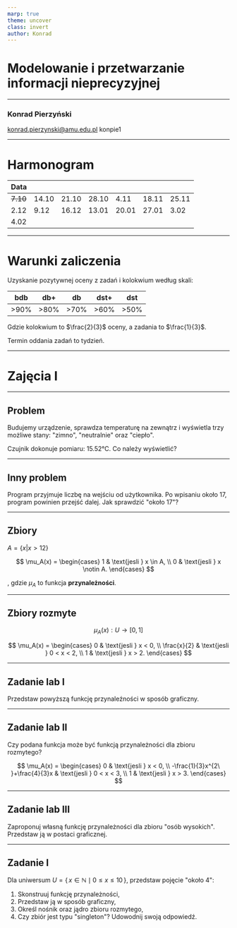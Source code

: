 ```yaml
---
marp: true
theme: uncover
class: invert
author: Konrad
---
```


# Modelowanie i przetwarzanie informacji nieprecyzyjnej

---

### Konrad Pierzyński

konrad.pierzynski@amu.edu.pl
konpie1

---

# Harmonogram

| Data     |       |       |       |       |       |       |
| -------- | ----- | ----- | ----- | ----- | ----- | ----- |
| ~~7.10~~ | 14.10 | 21.10 | 28.10 | 4.11  | 18.11 | 25.11 |
| 2.12     | 9.12  | 16.12 | 13.01 | 20.01 | 27.01 | 3.02  |
| 4.02     |

---

# Warunki zaliczenia

Uzyskanie pozytywnej oceny z zadań i kolokwium według skali:

| bdb  | db+  | db   | dst+ | dst  |
| ---- | ---- | ---- | ---- | ---- |
| >90% | >80% | >70% | >60% | >50% |

Gdzie kolokwium to $\frac{2}{3}$ oceny, a zadania to $\frac{1}{3}$.

Termin oddania zadań to tydzień.

---

# Zajęcia I

---

## Problem

Budujemy urządzenie, sprawdza temperaturę na zewnątrz i wyświetla trzy możliwe stany: "zimno", "neutralnie" oraz "ciepło".

Czujnik dokonuje pomiaru: 15.52°C. Co należy wyświetlić?

---

## Inny problem

Program przyjmuje liczbę na wejściu od użytkownika. Po wpisaniu około 17, program powinien przejść dalej. Jak sprawdzić "około 17"?

---

## Zbiory

$A = \{x | x > 12\}$

$$
\mu_A(x) =
\begin{cases}
1 & \text{jesli } x \in A, \\
0 & \text{jesli } x \notin A.
\end{cases}
$$

, gdzie $\mu_A$ to funkcja **przynależności**.

---

## Zbiory rozmyte

$$
\mu_A(x): U → [0,1]
$$

$$
\mu_A(x) =
\begin{cases}
0 & \text{jesli } x < 0, \\
\frac{x}{2} & \text{jesli } 0 < x < 2, \\
1 & \text{jesli } x > 2.
\end{cases}
$$

---

## Zadanie lab I

Przedstaw powyższą funkcję przynaleźności w sposób graficzny.

---

## Zadanie lab II

Czy podana funkcja może być funkcją przynależności dla zbioru rozmytego?

$$
\mu_A(x) =
\begin{cases}
0 & \text{jesli } x < 0, \\
-\frac{1}{3}x^{2\ }+\frac{4}{3}x & \text{jesli } 0 < x < 3, \\
1 & \text{jesli } x > 3.
\end{cases}
$$

---

## Zadanie lab III

Zaproponuj własną funkcję przynależności dla zbioru "osób wysokich". Przedstaw ją w postaci graficznej.

---

## Zadanie I

Dla uniwersum $U = \{\, x \in \mathbb{N} \mid 0 \leq x \leq 10 \,\}$, przedstaw pojęcie "około 4":

1. Skonstruuj funkcję przynależności,
2. Przedstaw ją w sposób graficzny,
3. Określ nośnik oraz jądro zbioru rozmytego,
4. Czy zbiór jest typu "singleton"? Udowodnij swoją odpowiedź.
